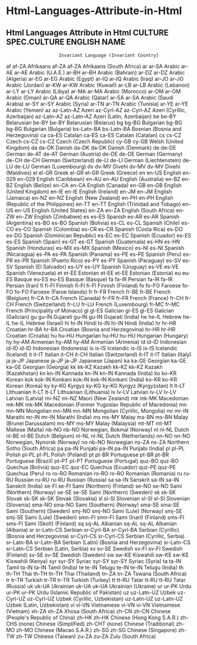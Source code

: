 # Html-Languages-Attribute-in-Html
Html Languages Attribute in Html
CULTURE   SPEC.CULTURE  ENGLISH NAME
--------------------------------------------------------------
                        Invariant Language (Invariant Country)
af          af-ZA       Afrikaans
af-ZA       af-ZA       Afrikaans (South Africa)
ar          ar-SA       Arabic
ar-AE       ar-AE       Arabic (U.A.E.)
ar-BH       ar-BH       Arabic (Bahrain)
ar-DZ       ar-DZ       Arabic (Algeria)
ar-EG       ar-EG       Arabic (Egypt)
ar-IQ       ar-IQ       Arabic (Iraq)
ar-JO       ar-JO       Arabic (Jordan)
ar-KW       ar-KW       Arabic (Kuwait)
ar-LB       ar-LB       Arabic (Lebanon)
ar-LY       ar-LY       Arabic (Libya)
ar-MA       ar-MA       Arabic (Morocco)
ar-OM       ar-OM       Arabic (Oman)
ar-QA       ar-QA       Arabic (Qatar)
ar-SA       ar-SA       Arabic (Saudi Arabia)
ar-SY       ar-SY       Arabic (Syria)
ar-TN       ar-TN       Arabic (Tunisia)
ar-YE       ar-YE       Arabic (Yemen)
az          az-Latn-AZ  Azeri
az-Cyrl-AZ  az-Cyrl-AZ  Azeri (Cyrillic, Azerbaijan)
az-Latn-AZ  az-Latn-AZ  Azeri (Latin, Azerbaijan)
be          be-BY       Belarusian
be-BY       be-BY       Belarusian (Belarus)
bg          bg-BG       Bulgarian
bg-BG       bg-BG       Bulgarian (Bulgaria)
bs-Latn-BA  bs-Latn-BA  Bosnian (Bosnia and Herzegovina)
ca          ca-ES       Catalan
ca-ES       ca-ES       Catalan (Catalan)
cs          cs-CZ       Czech
cs-CZ       cs-CZ       Czech (Czech Republic)
cy-GB       cy-GB       Welsh (United Kingdom)
da          da-DK       Danish
da-DK       da-DK       Danish (Denmark)
de          de-DE       German
de-AT       de-AT       German (Austria)
de-DE       de-DE       German (Germany)
de-CH       de-CH       German (Switzerland)
de-LI       de-LI       German (Liechtenstein)
de-LU       de-LU       German (Luxembourg)
dv          dv-MV       Divehi
dv-MV       dv-MV       Divehi (Maldives)
el          el-GR       Greek
el-GR       el-GR       Greek (Greece)
en          en-US       English
en-029      en-029      English (Caribbean)
en-AU       en-AU       English (Australia)
en-BZ       en-BZ       English (Belize)
en-CA       en-CA       English (Canada)
en-GB       en-GB       English (United Kingdom)
en-IE       en-IE       English (Ireland)
en-JM       en-JM       English (Jamaica)
en-NZ       en-NZ       English (New Zealand)
en-PH       en-PH       English (Republic of the Philippines)
en-TT       en-TT       English (Trinidad and Tobago)
en-US       en-US       English (United States)
en-ZA       en-ZA       English (South Africa)
en-ZW       en-ZW       English (Zimbabwe)
es          es-ES       Spanish
es-AR       es-AR       Spanish (Argentina)
es-BO       es-BO       Spanish (Bolivia)
es-CL       es-CL       Spanish (Chile)
es-CO       es-CO       Spanish (Colombia)
es-CR       es-CR       Spanish (Costa Rica)
es-DO       es-DO       Spanish (Dominican Republic)
es-EC       es-EC       Spanish (Ecuador)
es-ES       es-ES       Spanish (Spain)
es-GT       es-GT       Spanish (Guatemala)
es-HN       es-HN       Spanish (Honduras)
es-MX       es-MX       Spanish (Mexico)
es-NI       es-NI       Spanish (Nicaragua)
es-PA       es-PA       Spanish (Panama)
es-PE       es-PE       Spanish (Peru)
es-PR       es-PR       Spanish (Puerto Rico)
es-PY       es-PY       Spanish (Paraguay)
es-SV       es-SV       Spanish (El Salvador)
es-UY       es-UY       Spanish (Uruguay)
es-VE       es-VE       Spanish (Venezuela)
et          et-EE       Estonian
et-EE       et-EE       Estonian (Estonia)
eu          eu-ES       Basque
eu-ES       eu-ES       Basque (Basque)
fa          fa-IR       Persian
fa-IR       fa-IR       Persian (Iran)
fi          fi-FI       Finnish
fi-FI       fi-FI       Finnish (Finland)
fo          fo-FO       Faroese
fo-FO       fo-FO       Faroese (Faroe Islands)
fr          fr-FR       French
fr-BE       fr-BE       French (Belgium)
fr-CA       fr-CA       French (Canada)
fr-FR       fr-FR       French (France)
fr-CH       fr-CH       French (Switzerland)
fr-LU       fr-LU       French (Luxembourg)
fr-MC       fr-MC       French (Principality of Monaco)
gl          gl-ES       Galician
gl-ES       gl-ES       Galician (Galician)
gu          gu-IN       Gujarati
gu-IN       gu-IN       Gujarati (India)
he          he-IL       Hebrew
he-IL       he-IL       Hebrew (Israel)
hi          hi-IN       Hindi
hi-IN       hi-IN       Hindi (India)
hr          hr-HR       Croatian
hr-BA       hr-BA       Croatian (Bosnia and Herzegovina)
hr-HR       hr-HR       Croatian (Croatia)
hu          hu-HU       Hungarian
hu-HU       hu-HU       Hungarian (Hungary)
hy          hy-AM       Armenian
hy-AM       hy-AM       Armenian (Armenia)
id          id-ID       Indonesian
id-ID       id-ID       Indonesian (Indonesia)
is          is-IS       Icelandic
is-IS       is-IS       Icelandic (Iceland)
it          it-IT       Italian
it-CH       it-CH       Italian (Switzerland)
it-IT       it-IT       Italian (Italy)
ja          ja-JP       Japanese
ja-JP       ja-JP       Japanese (Japan)
ka          ka-GE       Georgian
ka-GE       ka-GE       Georgian (Georgia)
kk          kk-KZ       Kazakh
kk-KZ       kk-KZ       Kazakh (Kazakhstan)
kn          kn-IN       Kannada
kn-IN       kn-IN       Kannada (India)
ko          ko-KR       Korean
kok         kok-IN      Konkani
kok-IN      kok-IN      Konkani (India)
ko-KR       ko-KR       Korean (Korea)
ky          ky-KG       Kyrgyz
ky-KG       ky-KG       Kyrgyz (Kyrgyzstan)
lt          lt-LT       Lithuanian
lt-LT       lt-LT       Lithuanian (Lithuania)
lv          lv-LV       Latvian
lv-LV       lv-LV       Latvian (Latvia)
mi-NZ       mi-NZ       Maori (New Zealand)
mk          mk-MK       Macedonian
mk-MK       mk-MK       Macedonian (Former Yugoslav Republic of Macedonia)
mn          mn-MN       Mongolian
mn-MN       mn-MN       Mongolian (Cyrillic, Mongolia)
mr          mr-IN       Marathi
mr-IN       mr-IN       Marathi (India)
ms          ms-MY       Malay
ms-BN       ms-BN       Malay (Brunei Darussalam)
ms-MY       ms-MY       Malay (Malaysia)
mt-MT       mt-MT       Maltese (Malta)
nb-NO       nb-NO       Norwegian, Bokmal (Norway)
nl          nl-NL       Dutch
nl-BE       nl-BE       Dutch (Belgium)
nl-NL       nl-NL       Dutch (Netherlands)
nn-NO       nn-NO       Norwegian, Nynorsk (Norway)
no          nb-NO       Norwegian
ns-ZA       ns-ZA       Northern Sotho (South Africa)
pa          pa-IN       Punjabi
pa-IN       pa-IN       Punjabi (India)
pl          pl-PL       Polish
pl-PL       pl-PL       Polish (Poland)
pt          pt-BR       Portuguese
pt-BR       pt-BR       Portuguese (Brazil)
pt-PT       pt-PT       Portuguese (Portugal)
quz-BO      quz-BO      Quechua (Bolivia)
quz-EC      quz-EC      Quechua (Ecuador)
quz-PE      quz-PE      Quechua (Peru)
ro          ro-RO       Romanian
ro-RO       ro-RO       Romanian (Romania)
ru          ru-RU       Russian
ru-RU       ru-RU       Russian (Russia)
sa          sa-IN       Sanskrit
sa-IN       sa-IN       Sanskrit (India)
se-FI       se-FI       Sami (Northern) (Finland)
se-NO       se-NO       Sami (Northern) (Norway)
se-SE       se-SE       Sami (Northern) (Sweden)
sk          sk-SK       Slovak
sk-SK       sk-SK       Slovak (Slovakia)
sl          sl-SI       Slovenian
sl-SI       sl-SI       Slovenian (Slovenia)
sma-NO      sma-NO      Sami (Southern) (Norway)
sma-SE      sma-SE      Sami (Southern) (Sweden)
smj-NO      smj-NO      Sami (Lule) (Norway)
smj-SE      smj-SE      Sami (Lule) (Sweden)
smn-FI      smn-FI      Sami (Inari) (Finland)
sms-FI      sms-FI      Sami (Skolt) (Finland)
sq          sq-AL       Albanian
sq-AL       sq-AL       Albanian (Albania)
sr          sr-Latn-CS  Serbian
sr-Cyrl-BA  sr-Cyrl-BA  Serbian (Cyrillic) (Bosnia and Herzegovina)
sr-Cyrl-CS  sr-Cyrl-CS  Serbian (Cyrillic, Serbia)
sr-Latn-BA  sr-Latn-BA  Serbian (Latin) (Bosnia and Herzegovina)
sr-Latn-CS  sr-Latn-CS  Serbian (Latin, Serbia)
sv          sv-SE       Swedish
sv-FI       sv-FI       Swedish (Finland)
sv-SE       sv-SE       Swedish (Sweden)
sw          sw-KE       Kiswahili
sw-KE       sw-KE       Kiswahili (Kenya)
syr         syr-SY      Syriac
syr-SY      syr-SY      Syriac (Syria)
ta          ta-IN       Tamil
ta-IN       ta-IN       Tamil (India)
te          te-IN       Telugu
te-IN       te-IN       Telugu (India)
th          th-TH       Thai
th-TH       th-TH       Thai (Thailand)
tn-ZA       tn-ZA       Tswana (South Africa)
tr          tr-TR       Turkish
tr-TR       tr-TR       Turkish (Turkey)
tt          tt-RU       Tatar
tt-RU       tt-RU       Tatar (Russia)
uk          uk-UA       Ukrainian
uk-UA       uk-UA       Ukrainian (Ukraine)
ur          ur-PK       Urdu
ur-PK       ur-PK       Urdu (Islamic Republic of Pakistan)
uz          uz-Latn-UZ  Uzbek
uz-Cyrl-UZ  uz-Cyrl-UZ  Uzbek (Cyrillic, Uzbekistan)
uz-Latn-UZ  uz-Latn-UZ  Uzbek (Latin, Uzbekistan)
vi          vi-VN       Vietnamese
vi-VN       vi-VN       Vietnamese (Vietnam)
xh-ZA       xh-ZA       Xhosa (South Africa)
zh-CN       zh-CN       Chinese (People's Republic of China)
zh-HK       zh-HK       Chinese (Hong Kong S.A.R.)
zh-CHS      (none)      Chinese (Simplified)
zh-CHT      (none)      Chinese (Traditional)
zh-MO       zh-MO       Chinese (Macao S.A.R.)
zh-SG       zh-SG       Chinese (Singapore)
zh-TW       zh-TW       Chinese (Taiwan)
zu-ZA       zu-ZA       Zulu (South Africa)

